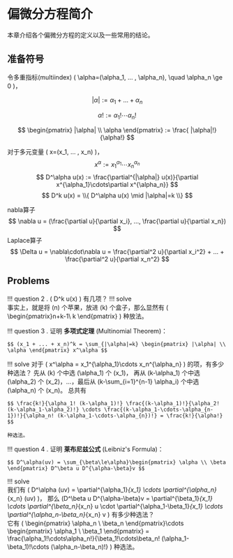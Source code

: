 # 偏微分方程简介

本章介绍各个偏微分方程的定义以及一些常用的结论。

## 准备符号

令多重指标(multiindex) \( \alpha=(\alpha_1, ... , \alpha_n), \quad \alpha_n \ge 0 \)，

$$ |\alpha| := \alpha_1 + ... + \alpha_n $$

$$ \alpha ! := \alpha_1!\cdots\alpha_n! $$

$$ \begin{pmatrix} |\alpha| \\ \alpha \end{pmatrix} := \frac{ |\alpha|!}{\alpha!} $$

对于多元变量 \( x=(x_1, ... , x_n) \)，
$$ x^\alpha := x_1^{\alpha_1}\cdots x_n^{\alpha_n} $$
$$ D^\alpha u(x) := \frac{\partial^{|\alpha|} u(x)}{\partial x^{\alpha_1}\cdots\partial x^{\alpha_n}} $$
$$ D^k u(x) = \\{ D^\alpha u(x) \mid |\alpha|=k \\} $$

nabla算子
$$ \nabla u = (\frac{\partial u}{\partial x_i}, ..., \frac{\partial u}{\partial x_n}) $$
Laplace算子
$$ \Delta u = \nabla\cdot\nabla u = \frac{\partial^2 u}{\partial x_i^2} + ... + \frac{\partial^2 u}{\partial x_n^2} $$

## Problems

!!! question
    2 . \( D^k u(x) \) 有几项？
!!! solve  
    事实上，就是将 \(n\) 个苹果，放进 \(k\) 个盒子，那么显然有 \( \begin{pmatrix}n+k-1\\ k \end{pmatrix} \) 种放法。 

!!! question
    3 . 证明 **多项式定理** (Multinomial Theorem)：

    $$ (x_1 + ... + x_n)^k = \sum_{|\alpha|=k} \begin{pmatrix} |\alpha| \\ \alpha \end{pmatrix} x^\alpha $$

!!! solve
    对于 \( x^\alpha = x_1^{\alpha_1}\cdots x_n^{\alpha_n} \) 的项，有多少种选法？
    先从 \(k\) 个中选 \(\alpha_1\) 个 \(x_1\)， 再从 \(k-\alpha_1\) 个中选 \(\alpha_2\) 个 \(x_2\)，...，最后从 \(k-\sum_{i=1}^{n-1} \alpha_i\) 个中选 \(\alpha_n\) 个 \(x_n\)。
    总共有 
    
    $$ \frac{k!}{\alpha_1! (k-\alpha_1)!} \frac{(k-\alpha_1)!}{\alpha_2! (k-\alpha_1-\alpha_2)!} \cdots \frac{(k-\alpha_1-\cdots-\alpha_{n-1})!}{\alpha_n! (k-\alpha_1-\cdots-\alpha_{n})!} = \frac{k!}{\alpha!} $$ 
    
    种选法。 

!!! question
    4 . 证明 **莱布尼兹公式** (Leibniz's Formula)：

    $$ D^\alpha(uv) = \sum_{\beta\le\alpha}\begin{pmatrix} \alpha \\ \beta \end{pmatrix} D^\beta u D^{\alpha-\beta}v $$

!!! solve  
    我们有 \( D^\alpha (uv) = \partial^{\alpha_1}_{x_1} \cdots \partial^{\alpha_n}_{x_n} (uv) \)， 那么 \(D^\beta u D^{\alpha-\beta}v = \partial^{\beta_1}_{x_1} \cdots \partial^{\beta_n}_{x_n} u \cdot \partial^{\alpha_1-\beta_1}_{x_1} \cdots \partial^{\alpha_n-\beta_n}_{x_n} v \) 有多少种选法？   
    它有 \( \begin{pmatrix} \alpha_n \\ \beta_n \end{pmatrix}\cdots \begin{pmatrix} \alpha_1 \\ \beta_1 \end{pmatrix}  = \frac{\alpha_1!\cdots\alpha_n!}{\beta_1!\cdots\beta_n! (\alpha_1-\beta_1)!\cdots (\alpha_n-\beta_n)!} \)
    种选法。 
